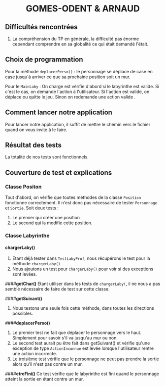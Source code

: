# <center> GOMES-ODENT & ARNAUD

## __Difficultés rencontrées__

1. La compréhension du TP en générale, la difficulté 
pas énorme cependant comprendre en sa globalité ce qui était
demandé l'était.

## __Choix de programmation__

Pour la méthode `deplacerPerso()` : le personnage se 
déplace de case en case jusqu'à arriver ce que sa prochaine
position soit un mur. 

Pour le `MainLaby` : On charge est vérifie d'abord si 
le labyrinthe est valide. Si c'est le cas, on demande 
l'action à l'utilisateur. Si l'action est valide, 
on déplace ou quitte le jeu. Sinon on redemande une action valide .

## __Comment lancer notre application__

Pour lancer notre application, il suffit de mettre le chemin vers le fichier
quand on vous invite à le faire.

## __Résultat des tests__

La totalité de nos tests sont fonctionnels.

## __Couverture de test et explications__

### __Classe Positon__
Tout d'abord, on vérifie que toutes méthodes de la classe 
`Position` fonctionne correctement. Il n'est donc pas 
nécessaire de tester `Personnage` et `Sortie`.
Soit deux tests : 
1. Le premier qui créer une position
2. Le second qui la modifie cette position.
### __Classe Labyrinthe__

#### __chargerLaby()__
1. Etant déjà tester dans `TestLabyProf`, nous récupérons 
le test pour la méthode `chargerLaby()`
2. Nous ajoutons un test pour `chargerLaby()` pour voir si 
des exceptions sont levées.

####__getChar()__
Etant utiliser dans les tests de `chargerLaby(`, il ne 
nous a pas semblé nécessaire de faire de test sur cette 
classe.

####__getSuivant()__
1. Nous testons une seule fois cette méthode, dans toutes les 
directions possibles.

####__deplacerPerso()__
1. Le premier test ne fait que déplacer le personnage vers 
le haut. Simplement pour savoir s'il va jusqu'au mur ou non.
2. Le second test aurait pu être fait dans getSuivant() et
vérifie qu'une exception de type `ActionInconnue` est levée 
lorsque l'utilisateur rentre une action incorrecte.
3. Le troisième test vérifie que le personnage ne peut pas
prendre la sortie alors qu'il n'est pas contre un mur.

####__etreFini()__
Ce test vérifie que le labyrinthe est fini 
quand le personnage atteint la sortie en étant contre un mur.







